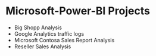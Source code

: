 # Microsoft-Power-BI Projects
- Big Shopp Analysis
- Google Analytics traffic logs
- Microsoft Contosa Sales Report Analysis
- Reseller Sales Analysis
